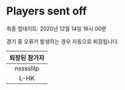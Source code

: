# Players sent off
최종 업데이트: 2020년 12월 14일 16시 00분


경기 중 오류가 발생하는 경우 자동으로 퇴장됩니다.


| 퇴장된 참가자 |
|:---:|
| nsssslllp |
| L-HK |